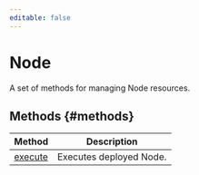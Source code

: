 ```yaml
---
editable: false
---
```


# Node
A set of methods for managing Node resources.

## Methods {#methods}
Method | Description
--- | ---
[execute](execute.md) | Executes deployed Node.